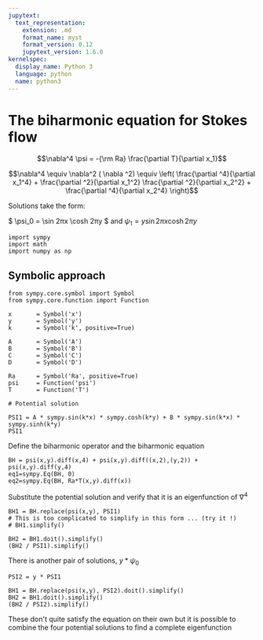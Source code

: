 ```yaml
---
jupytext:
  text_representation:
    extension: .md
    format_name: myst
    format_version: 0.12
    jupytext_version: 1.6.0
kernelspec:
  display_name: Python 3
  language: python
  name: python3
---
```


# The biharmonic equation for Stokes flow

$$\nabla^4 \psi = -{\rm Ra} \frac{\partial T}{\partial x_1}$$
   

$$\nabla^4 \equiv \nabla^2 ( \nabla ^2) \equiv 
                    \left( \frac{\partial ^4}{\partial x_1^4} + 
                    \frac{\partial ^2}{\partial x_1^2} \frac{\partial ^2}{\partial x_2^2} +
                    \frac{\partial ^4}{\partial x_2^4} \right)$$ 
                    
                    

Solutions take the form:

$ \psi_0 = \sin 2πx \cosh 2πy $ and  $\psi_1 = y \sin 2πx  \cosh 2πy$ 

```{code-cell} ipython3
import sympy
import math
import numpy as np
```

## Symbolic approach

```{code-cell} ipython3
from sympy.core.symbol import Symbol
from sympy.core.function import Function

x       = Symbol('x')
y       = Symbol('y')
k       = Symbol('k', positive=True)

A       = Symbol('A')
B       = Symbol('B')
C       = Symbol('C')
D       = Symbol('D')

Ra      = Symbol('Ra', positive=True)
psi     = Function('psi')
T       = Function('T')

# Potential solution

PSI1 = A * sympy.sin(k*x) * sympy.cosh(k*y) + B * sympy.sin(k*x) * sympy.sinh(k*y) 
PSI1
```

Define the biharmonic operator and the biharmonic equation

```{code-cell} ipython3
BH = psi(x,y).diff(x,4) + psi(x,y).diff((x,2),(y,2)) + psi(x,y).diff(y,4) 
eq1=sympy.Eq(BH, 0)
eq2=sympy.Eq(BH, Ra*T(x,y).diff(x))
```

Substitute the potential solution and verify that it is an eigenfunction of $\nabla^4$

```{code-cell} ipython3
BH1 = BH.replace(psi(x,y), PSI1)
# This is too complicated to simplify in this form ... (try it !)
# BH1.simplify()
```

```{code-cell} ipython3
BH2 = BH1.doit().simplify()
(BH2 / PSI1).simplify()
```

There is another pair of solutions, $y * \psi_0$

```{code-cell} ipython3
PSI2 = y * PSI1

BH1 = BH.replace(psi(x,y), PSI2).doit().simplify()
BH2 = BH1.doit().simplify()
(BH2 / PSI2).simplify()
```

These don't quite satisfy the equation on their own but it is possible to combine the four potential solutions to find a complete eigenfunction

```{code-cell} ipython3

```
